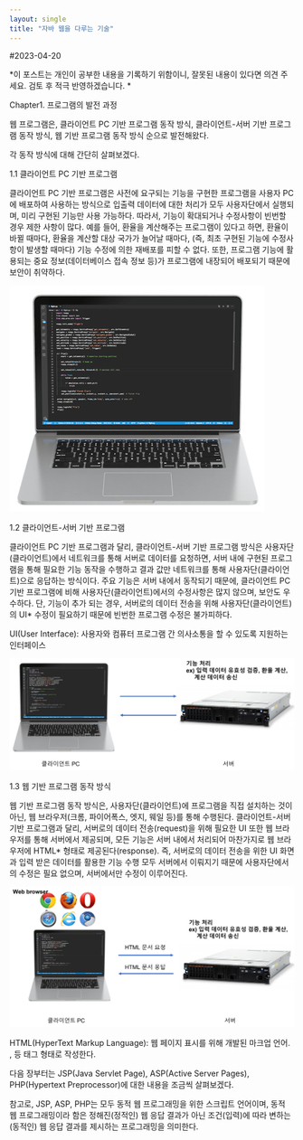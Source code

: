 ```yaml
---
layout: single
title: "자바 웹을 다루는 기술" 
---
```


#2023-04-20

*이 포스트는 개인이 공부한 내용을 기록하기 위함이니, 잘못된 내용이 있다면 의견 주세요. 검토 후 적극 반영하겠습니다. *

Chapter1. 프로그램의 발전 과정

웹 프로그램은, 클라이언트 PC 기반 프로그램 동작 방식, 클라이언트-서버 기반 프로그램 동작 방식, 웹 기반 프로그램 동작 방식 순으로 발전해왔다.

각 동작 방식에 대해 간단히 살펴보겠다.

1.1 클라이언트 PC 기반 프로그램

클라이언트 PC 기반 프로그램은 사전에 요구되는 기능을 구현한 프로그램을 사용자 PC에 배포하여 사용하는 방식으로 입출력 데이터에 대한 처리가 모두 사용자단에서 실행되며, 미리 구현된 기능만 사용 가능하다. 따라서, 기능이 확대되거나 수정사항이 빈번할 경우 제한 사항이 많다. 예를 들어, 환율을 계산해주는 프로그램이 있다고 하면, 환율이 바뀔 때마다, 환율을 계산할 대상 국가가 늘어날 때마다, (즉, 최초 구현된 기능에 수정사항이 발생할 때마다)  기능 수정에 의한 재배포를 피할 수 없다. 또한,  프로그램 기능에 활용되는 중요 정보(데이터베이스 접속 정보 등)가 프로그램에 내장되어 배포되기 때문에 보안이 취약하다.

![poster](https://github.com/dpstjf456/dpstjf456.github.io/blob/master/post_image/2023-4-20_image/PC%20%EA%B8%B0%EB%B0%98.png)

1.2 클라이언트-서버 기반 프로그램

클라이언트 PC 기반 프로그램과 달리, 클라이언트-서버 기반 프로그램 방식은 사용자단(클라이언트)에서 네트워크를 통해 서버로 데이터를 요청하면, 서버 내에 구현된 프로그램을 통해 필요한 기능 동작을 수행하고 결과 값만 네트워크를 통해 사용자단(클라이언트)으로 응답하는 방식이다. 주요 기능은 서버 내에서 동작되기 때문에, 클라이언트 PC 기반 프로그램에 비해  사용자단(클라이언트)에서의 수정사항은 많지 않으며, 보안도 우수하다. 단, 기능이 추가 되는 경우, 서버로의 데이터 전송을 위해 사용자단(클라이언트)의 UI* 수정이 필요하기 때문에 빈번한 프로그램 수정은 불가피하다.

UI(User Interface): 사용자와 컴퓨터 프로그램 간 의사소통을 할 수 있도록 지원하는 인터페이스

![poster](https://github.com/dpstjf456/dpstjf456.github.io/blob/master/post_image/2023-4-20_image/PC-%EC%84%9C%EB%B2%84%20%EA%B8%B0%EB%B0%98.png)

1.3 웹 기반 프로그램 동작 방식

웹 기반 프로그램 동작 방식은, 사용자단(클라이언트)에 프로그램을 직접 설치하는 것이 아닌, 웹 브라우저(크롬, 파이어폭스, 엣지, 웨일 등)를 통해 수행된다. 클라이언트-서버 기반 프로그램과 달리, 서버로의 데이터 전송(request)을 위해 필요한 UI 또한 웹 브라우저를 통해 서버에서 제공되며, 모든 기능은 서버 내에서 처리되어 마찬가지로 웹 브라우저에 HTML* 형태로 제공된다(response).  즉, 서버로의 데이터 전송을 위한 UI 화면과 입력 받은 데이터를 활용한 기능 수행 모두 서버에서 이뤄지기 때문에 사용자단에서의 수정은 필요 없으며, 서버에서만 수정이 이루어진다.

![poster](https://github.com/dpstjf456/dpstjf456.github.io/blob/master/post_image/2023-4-20_image/%EC%9B%B9%20%EA%B8%B0%EB%B0%98.png)

HTML(HyperText Markup Language): 웹 페이지 표시를 위해 개발된 마크업 언어. <head>, <body> 등 태그 형태로 작성한다.

다음 장부터는  JSP(Java Servlet Page), ASP(Active Server Pages), PHP(Hypertext Preprocessor)에 대한 내용을 조금씩 살펴보겠다.

참고로, JSP, ASP, PHP는 모두 동적 웹 프로그래밍을 위한 스크립트 언어이며, 동적 웹 프로그래밍이라 함은 정해진(정적인) 웹 응답 결과가 아닌 조건(입력)에 따라 변하는(동적인) 웹 응답 결과를 제시하는 프로그래밍을 의미한다. 
